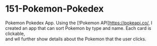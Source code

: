 # 151-Pokemon-Pokedex

Pokemon Pokedex App. 
Using the [!Pokemon API]https://pokeapi.co/, I created an app that can sort Pokemon by type and name. Each card is clickable,  
and wll further show details about the Pokemon that the user clicks. 

